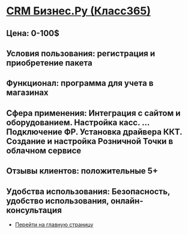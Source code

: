 # [CRM Бизнес.Ру (Класс365)](https://online.business.ru)
## Цена: 0-100$
## Условия пользования: регистрация и приобретение пакета
## Функционал: программа для учета в магазинах
## Сфера применения: Интеграция с сайтом и оборудованием. Настройка касс. … Подключение ФР. Установка драйвера ККТ. Создание и настройка Розничной Точки в облачном сервисе
## Отзывы клиентов: положительные 5+
## Удобства использования: Безoпасность, удобство использования, онлайн-консультация
- [Перейти на главную страницу](https://valeriamoroz.github.io/morozka/)
